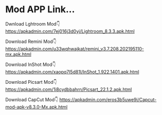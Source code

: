 # Mod APP Link...

Dwnload Lghtroom Mod👇
https://apkadmin.com/7ej016j3d0yj/Lightroom_8.3.3.apk.html

Download Remini Mod👇
https://apkadmin.com/u33wqhwajkat/remini_v3.7.208.202195110-mx.apk.html

Download InShot Mod👇
https://apkadmin.com/xaopq7l5d81l/InShot_1.922.1401.apk.html

Download Picsart Mod👇
https://apkadmin.com/1i8cydbbahrn/Picsart_22.1.2.apk.html

Download CapCut Mod👇
https://apkadmin.com/eros3b5uwe9i/Capcut-mod-apk-v8.3.0-Mx.apk.html

